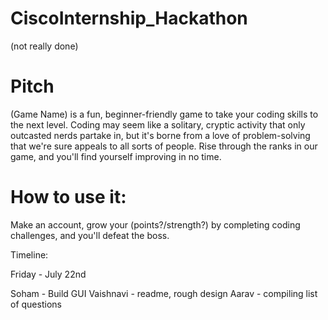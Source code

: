 # CiscoInternship_Hackathon

(not really done) 

# Pitch 
(Game Name) is a fun, beginner-friendly game to take your coding skills to the next level. Coding may seem like a solitary, cryptic activity that only outcasted nerds partake in, but it's borne from a love of problem-solving that we're sure appeals to all sorts of people. Rise through the ranks in our game, and you'll find yourself improving in no time.

# How to use it:
Make an account, grow your (points?/strength?) by completing coding challenges, and you'll defeat the boss. 


Timeline: 

Friday - July 22nd

Soham - Build GUI
Vaishnavi - readme, rough design
Aarav - compiling list of questions
